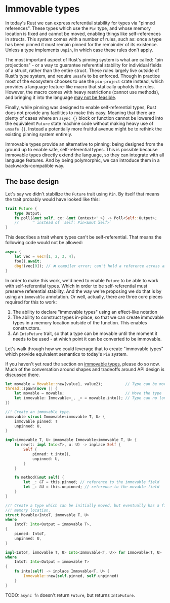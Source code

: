 # Immovable types

In today's Rust we can express referential stability for types via "pinned
references". These types which use the `Pin` type, and whose memory location is
fixed and cannot be moved, enabling things like self-references in structs. This
system comes with a number of rules, such as: once a type has been pinned it
must remain pinned for the remainder of its existence. Unless a type implements
`Unpin`, in which case these rules don't apply.

The most important aspect of Rust's pinning system is what are called: "pin
projections" - or a way to guarantee referential stability for individual fields
of a struct, rather than the entire struct. These rules largely live outside of
Rust's type system, and require `unsafe` to be enforced. Though in practice most
of the ecosystem chooses to use the `pin-project` crate instead, which provides
a language feature-like macro that statically upholds the rules. However, the macro comes with heavy restrictions (cannot use methods), and 
bringing it into the language [may not be
feasible](https://blog.yoshuawuyts.com/safe-pin-projections-through-view-types/).

Finally, while pinning was designed to enable self-referential types, Rust does
not provide any facilities to make this easy. Meaning that there are plenty of
cases where an `async {}` block or function cannot be lowered into the
equivalent `Future` state machine code without making heavy use of `unsafe {}`.
Instead a potentially more fruitful avenue might be to rethink the existing
pinning system entirely. 

Immovable types provide an alternative to pinning: being designed from the
ground up to enable safe, self-referential types. This is possible because
immovable types directly extend the language, so they can integrate with all
language features. And by being polymorphic, we can introduce them in a
backwards-compatible way.

## The base design

Let's say we didn't stabilize the `Future` trait using `Pin`. By itself that
means the trait probably would have looked like this:

```rust
trait Future {
    type Output;
    fn poll(&mut self, cx: &mut Context<'_>) -> Poll<Self::Output>;
    //      ^ instead of `self: Pin<&mut Self>`
}
```

This describes a trait where types can't be self-referential. That means the
following code would not be allowed:

```rust
async {
    let vec = vec![1, 2, 3, 4];
    foo().await;
    dbg!(vec[0]); // ❌ compiler error; can't hold a reference across an .await point
}
```

In order to make this work, we'd need to enable `Future` to be able to work with
self-referential types. Which in order to be self-referential must preserve
referential stability. And the way we're proposing we do that is by using an
`immovable` annotation. Or well, actually, there are three core pieces required
for this to work:

1. The ability to declare "immovable types" using an effect-like notation
2. The ability to construct types in-place, so that we can create immovable
   types in a memory location outside of the function. This enables constructors.
3. An `IntoFuture` trait, so that a type can be movable until the moment it
   needs to be used - at which point it can be converted to be immovable.

Let's walk through how we could leverage that to create "immovable types" which
provide equivalent semantics to today's `Pin` system.

If you haven't yet read the section on [immovable types](./immovable-types.md),
please do so now. Much of the conversation around shapes and tradeoffs around
API design is discussed there.

```rust
let movable = Movable::new(value1, value2);          // Type can be moved
thread::spawn(move || {
    let movable = movable;                           // Move the type
    let immovable: Immovable<_, _> = movable.into(); // Type can no longer be moved
})
```

```rust
//! Create an immovable type.
immovable struct Immovable<immovable T, U> {
    immovable pinned: T
    unpinned: U,
}

impl<immovable T, U> immovable Immovable<immovable T, U> {
    fn new(t: impl Into<T>, u: U) -> inplace Self {
        Self {
            pinned: t.into(),
            unpinned: U,
        }
    }

    fn method(&mut self) {
        let _: &T = this.pinned; // reference to the immovable field
        let _: &U = this.unpinned; // reference to the movable field
    }
}
```
```rust
//! Create a type which can be initially moved, but eventually has a fixed
//! memory location.
struct Movable<IntoT, immovable T, U>
where
    IntoT: Into<Output = immovable T>,
{
    pinned: IntoT,
    unpinned: U,
}

impl<IntoT, immovable T, U> Into<Immovable<T, U>> for Immovable<T, U>
where
    IntoT: Into<Output = immovable T>
{
    fn into(self) -> inplace Immovable<T, U> {
        Immovable::new(self.pinned, self.unpinned)
    }
}
```

TODO: `async fn` doesn't return `Future`, but returns `IntoFuture`.
